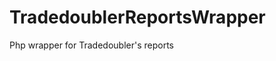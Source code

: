 TradedoublerReportsWrapper
==========================

Php wrapper for Tradedoubler's reports

```php

```

